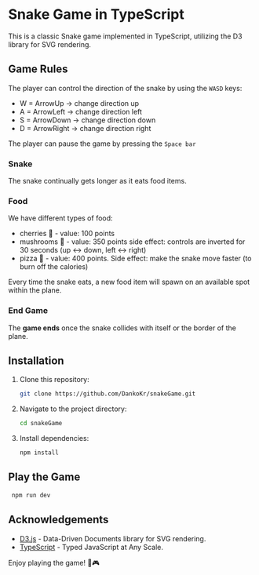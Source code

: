 # Snake Game in TypeScript

This is a classic Snake game implemented in TypeScript, utilizing the D3 library for SVG rendering.

## Game Rules

The player can control the direction of the snake by using the `WASD` keys:

- W = ArrowUp -> change direction up
- A = ArrowLeft -> change direction left
- S = ArrowDown -> change direction down
- D = ArrowRight -> change direction right

The player can pause the game by pressing the `Space bar`

### Snake

The snake continually gets longer as it eats food items.

### Food

We have different types of food:

- cherries 🍒 - value: 100 points
- mushrooms 🍄 - value: 350 points side effect: controls are inverted for 30 seconds (up <-> down, left <-> right)
- pizza 🍕 - value: 400 points. Side effect: make the snake move faster (to burn off the calories)

Every time the snake eats, a new food item will spawn on an available spot within the plane.

### End Game

The **game ends** once the snake collides with itself or the border of the plane.

## Installation

1. Clone this repository:

   ```bash
   git clone https://github.com/DankoKr/snakeGame.git
   ```

2. Navigate to the project directory:

   ```bash
   cd snakeGame
   ```

3. Install dependencies:

   ```bash
   npm install
   ```

## Play the Game

```bash
 npm run dev
```

## Acknowledgements

- [D3.js](https://d3js.org/) - Data-Driven Documents library for SVG rendering.
- [TypeScript](https://www.typescriptlang.org/) - Typed JavaScript at Any Scale.

Enjoy playing the game! 🐍🎮

